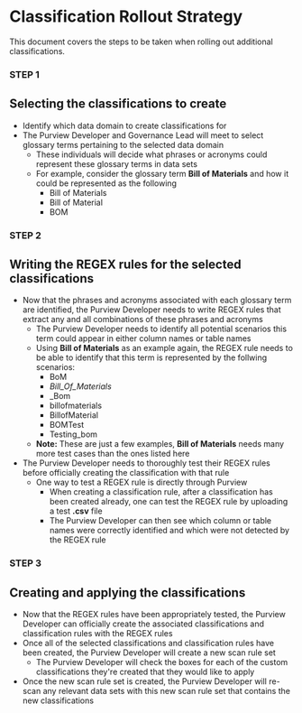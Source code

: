 # Classification Rollout Strategy

This document covers the steps to be taken when rolling out additional classifications.

### STEP 1
## Selecting the classifications to create
- Identify which data domain to create classifications for
- The Purview Developer and Governance Lead will meet to select glossary terms pertaining to the selected data domain
    - These individuals will decide what phrases or acronyms could represent these glossary terms in data sets
    - For example, consider the glossary term **Bill of Materials** and how it could be represented as the following
        - Bill of Materials
        - Bill of Material
        - BOM

### STEP 2
## Writing the REGEX rules for the selected classifications
- Now that the phrases and acronyms associated with each glossary term are identified, the Purview Developer needs to write REGEX rules that extract any and all combinations of these phrases and acronyms
    - The Purview Developer needs to identify all potential scenarios this term could appear in either column names or table names
    - Using **Bill of Materials** as an example again, the REGEX rule needs to be able to identify that this term is represented by the follwing scenarios:
        - BoM
        - _Bill_Of_Materials_
        - _Bom
        - billofmaterials
        - BillofMaterial
        - BOMTest
        - Testing_bom
    - **Note:** These are just a few examples, **Bill of Materials** needs many more test cases than the ones listed here
- The Purview Developer needs to thoroughly test their REGEX rules before officially creating the classification with that rule
    - One way to test a REGEX rule is directly through Purview
        - When creating a classification rule, after a classification has been created already, one can test the REGEX rule by uploading a test **.csv** file
        - The Purview Developer can then see which column or table names were correctly identified and which were not detected by the REGEX rule

### STEP 3
## Creating and applying the classifications
- Now that the REGEX rules have been appropriately tested, the Purview Developer can officially create the associated classifications and classification rules with the REGEX rules
- Once all of the selected classifications and classification rules have been created, the Purview Developer will create a new scan rule set
    - The Purview Developer will check the boxes for each of the custom classifications they're created that they would like to apply
- Once the new scan rule set is created, the Purview Developer will re-scan any relevant data sets with this new scan rule set that contains the new classifications
